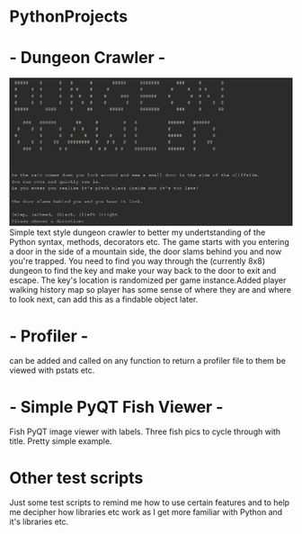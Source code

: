 # PythonProjects
# - Dungeon Crawler - 
![alt text](https://raw.githubusercontent.com/JasoneDDev/PythonProjects/master/dungeonCrawler.PNG)
Simple text style dungeon crawler to better my undertstanding of the Python syntax, methods, decorators etc.
The game starts with you entering a door in the side of a mountain side, the door slams behind you and now you're trapped. You need to find you way through the (currently 8x8) dungeon to find the key and make your way back to the door to exit and escape.
The key's location is randomized per game instance.Added player walking history map so player has some sense of where they are and where to look next, can add this as a findable object later. 

# - Profiler -
can be added and called on any function to return a profiler file to them be viewed with pstats etc.

# - Simple PyQT Fish Viewer -
Fish PyQT image viewer with labels. Three fish pics to cycle through with title. Pretty simple example.

# Other test scripts
Just some test scripts to remind me how to use certain features and to help me decipher how libraries etc work as I get more familiar with Python and it's libraries etc.
